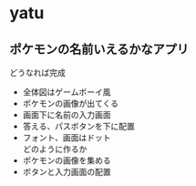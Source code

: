 # yatu
## ポケモンの名前いえるかなアプリ
どうなれば完成
  - 全体図はゲームボーイ風
  - ポケモンの画像が出てくる
  - 画面下に名前の入力画面
  - 答える、パスボタンを下に配置
  - フォント、画面はドット  
どのように作るか
  - ポケモンの画像を集める
  - ボタンと入力画面の配置
